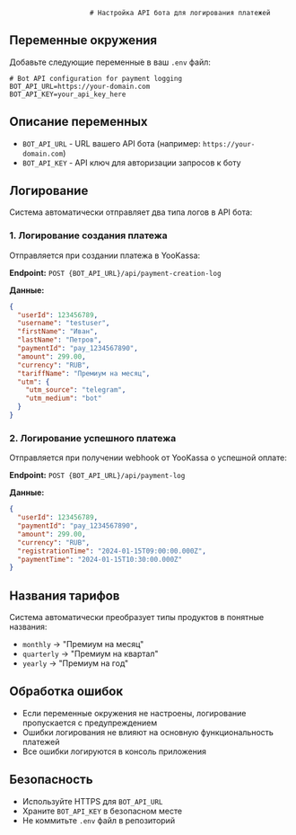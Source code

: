                         # Настройка API бота для логирования платежей

## Переменные окружения

Добавьте следующие переменные в ваш `.env` файл:

```env
# Bot API configuration for payment logging
BOT_API_URL=https://your-domain.com
BOT_API_KEY=your_api_key_here
```

## Описание переменных

- `BOT_API_URL` - URL вашего API бота (например: `https://your-domain.com`)
- `BOT_API_KEY` - API ключ для авторизации запросов к боту

## Логирование

Система автоматически отправляет два типа логов в API бота:

### 1. Логирование создания платежа

Отправляется при создании платежа в YooKassa:

**Endpoint:** `POST {BOT_API_URL}/api/payment-creation-log`

**Данные:**
```json
{
  "userId": 123456789,
  "username": "testuser",
  "firstName": "Иван",
  "lastName": "Петров",
  "paymentId": "pay_1234567890",
  "amount": 299.00,
  "currency": "RUB",
  "tariffName": "Премиум на месяц",
  "utm": {
    "utm_source": "telegram",
    "utm_medium": "bot"
  }
}
```

### 2. Логирование успешного платежа

Отправляется при получении webhook от YooKassa о успешной оплате:

**Endpoint:** `POST {BOT_API_URL}/api/payment-log`

**Данные:**
```json
{
  "userId": 123456789,
  "paymentId": "pay_1234567890",
  "amount": 299.00,
  "currency": "RUB",
  "registrationTime": "2024-01-15T09:00:00.000Z",
  "paymentTime": "2024-01-15T10:30:00.000Z"
}
```

## Названия тарифов

Система автоматически преобразует типы продуктов в понятные названия:

- `monthly` → "Премиум на месяц"
- `quarterly` → "Премиум на квартал"
- `yearly` → "Премиум на год"

## Обработка ошибок

- Если переменные окружения не настроены, логирование пропускается с предупреждением
- Ошибки логирования не влияют на основную функциональность платежей
- Все ошибки логируются в консоль приложения

## Безопасность

- Используйте HTTPS для `BOT_API_URL`
- Храните `BOT_API_KEY` в безопасном месте
- Не коммитьте `.env` файл в репозиторий
